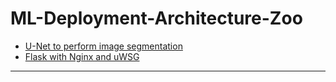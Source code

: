 # ML-Deployment-Architecture-Zoo

- [U-Net to perform image segmentation](https://theaisummer.com/deep-learning-production/)
- [Flask with Nginx and uWSG](https://theaisummer.com/uwsgi-nginx/)
***

